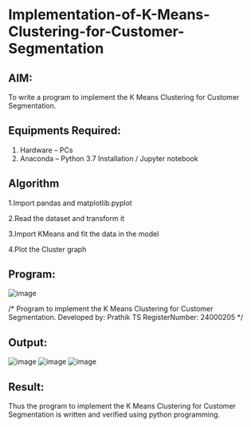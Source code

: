 # Implementation-of-K-Means-Clustering-for-Customer-Segmentation

## AIM:
To write a program to implement the K Means Clustering for Customer Segmentation.

## Equipments Required:
1. Hardware – PCs
2. Anaconda – Python 3.7 Installation / Jupyter notebook

## Algorithm
1.Import pandas and matplotlib.pyplot

2.Read the dataset and transform it

3.Import KMeans and fit the data in the model

4.Plot the Cluster graph
## Program:
![image](https://github.com/user-attachments/assets/7686f14f-ab27-4224-989b-ffc9bab947ac)

/*
Program to implement the K Means Clustering for Customer Segmentation.
Developed by: Prathik TS
RegisterNumber: 24000205
*/


## Output:
![image](https://github.com/user-attachments/assets/669ea61e-efc9-4f64-ad70-83df3825bb24)
![image](https://github.com/user-attachments/assets/fa434ffc-ae1b-41f3-bc32-f36abfdb8ed1)
![image](https://github.com/user-attachments/assets/8568fcca-15ca-4bb3-a229-24bf5a2dad3e)


## Result:
Thus the program to implement the K Means Clustering for Customer Segmentation is written and verified using python programming.
